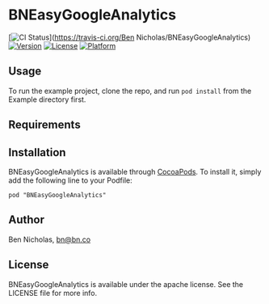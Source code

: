# BNEasyGoogleAnalytics

[![CI Status](http://img.shields.io/travis/brandnetworks/BNEasyGoogleAnalytics.svg?style=flat)](https://travis-ci.org/Ben Nicholas/BNEasyGoogleAnalytics)
[![Version](https://img.shields.io/cocoapods/v/BNEasyGoogleAnalytics.svg?style=flat)](http://cocoadocs.org/docsets/BNEasyGoogleAnalytics)
[![License](https://img.shields.io/cocoapods/l/BNEasyGoogleAnalytics.svg?style=flat)](http://cocoadocs.org/docsets/BNEasyGoogleAnalytics)
[![Platform](https://img.shields.io/cocoapods/p/BNEasyGoogleAnalytics.svg?style=flat)](http://cocoadocs.org/docsets/BNEasyGoogleAnalytics)

## Usage

To run the example project, clone the repo, and run `pod install` from the Example directory first.

## Requirements

## Installation

BNEasyGoogleAnalytics is available through [CocoaPods](http://cocoapods.org). To install
it, simply add the following line to your Podfile:

    pod "BNEasyGoogleAnalytics"

## Author

Ben Nicholas, bn@bn.co

## License

BNEasyGoogleAnalytics is available under the apache license. See the LICENSE file for more info.

